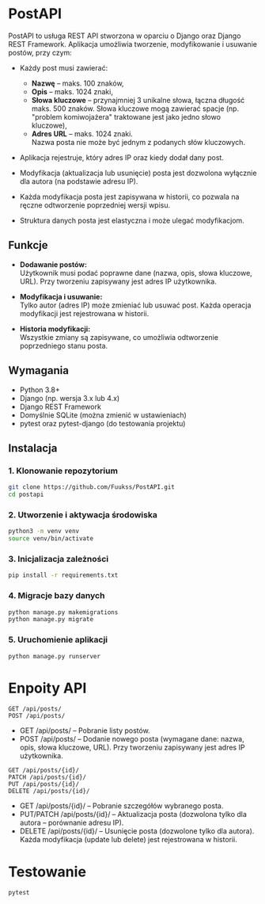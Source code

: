 # PostAPI

PostAPI to usługa REST API stworzona w oparciu o Django oraz Django REST Framework. Aplikacja umożliwia tworzenie, modyfikowanie i usuwanie postów, przy czym:

- Każdy post musi zawierać:
  - **Nazwę** – maks. 100 znaków,
  - **Opis** – maks. 1024 znaki,
  - **Słowa kluczowe** – przynajmniej 3 unikalne słowa, łączna długość maks. 500 znaków. Słowa kluczowe mogą zawierać spacje (np. "problem komiwojażera" traktowane jest jako jedno słowo kluczowe),
  - **Adres URL** – maks. 1024 znaki.  
  Nazwa posta nie może być jednym z podanych słów kluczowych.

- Aplikacja rejestruje, który adres IP oraz kiedy dodał dany post.

- Modyfikacja (aktualizacja lub usunięcie) posta jest dozwolona wyłącznie dla autora (na podstawie adresu IP).

- Każda modyfikacja posta jest zapisywana w historii, co pozwala na ręczne odtworzenie poprzedniej wersji wpisu.

- Struktura danych posta jest elastyczna i może ulegać modyfikacjom.

## Funkcje

- **Dodawanie postów:**  
  Użytkownik musi podać poprawne dane (nazwa, opis, słowa kluczowe, URL). Przy tworzeniu zapisywany jest adres IP użytkownika.

- **Modyfikacja i usuwanie:**  
  Tylko autor (adres IP) może zmieniać lub usuwać post. Każda operacja modyfikacji jest rejestrowana w historii.

- **Historia modyfikacji:**  
  Wszystkie zmiany są zapisywane, co umożliwia odtworzenie poprzedniego stanu posta.

## Wymagania

- Python 3.8+
- Django (np. wersja 3.x lub 4.x)
- Django REST Framework
- Domyślnie SQLite (można zmienić w ustawieniach)
- pytest oraz pytest-django (do testowania projektu)

## Instalacja

### 1. Klonowanie repozytorium

```bash
git clone https://github.com/Fuukss/PostAPI.git
cd postapi
```

### 2. Utworzenie i aktywacja środowiska
```bash
python3 -m venv venv
source venv/bin/activate
```

### 3. Inicjalizacja zależności
```bash
pip install -r requirements.txt
```

### 4. Migracje bazy danych
```bash
python manage.py makemigrations
python manage.py migrate
```

### 5. Uruchomienie aplikacji
```bash
python manage.py runserver
```

# Enpoity API
```http
GET /api/posts/
POST /api/posts/
```
* GET /api/posts/ – Pobranie listy postów.
* POST /api/posts/ – Dodanie nowego posta (wymagane dane: nazwa, opis, słowa kluczowe, URL). Przy tworzeniu zapisywany jest adres IP użytkownika.

```http
GET /api/posts/{id}/
PATCH /api/posts/{id}/
PUT /api/posts/{id}/
DELETE /api/posts/{id}/
```
* GET /api/posts/{id}/ – Pobranie szczegółów wybranego posta.
* PUT/PATCH /api/posts/{id}/ – Aktualizacja posta (dozwolona tylko dla autora – porównanie adresu IP).
* DELETE /api/posts/{id}/ – Usunięcie posta (dozwolone tylko dla autora). Każda modyfikacja (update lub delete) jest rejestrowana w historii.

# Testowanie
```bash
pytest
```
